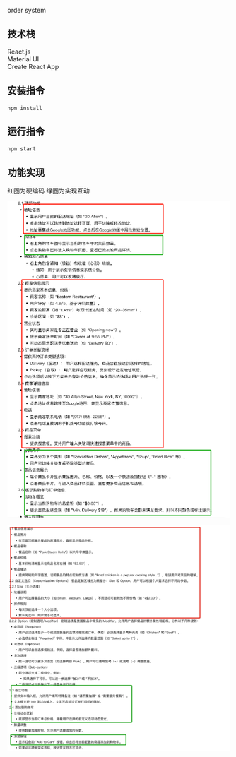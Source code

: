 order system

## 技术栈
React.js\
Material UI\
Create React App


## 安装指令
```
npm install
```

## 运行指令
```
npm start
```
## 功能实现
红圈为硬编码
绿圈为实现互动

![alt text](97c83a06cb7d1ab9a99544d49aa3777.png)

![alt text](<Weixin Screenshot_20241202184901.png>)
